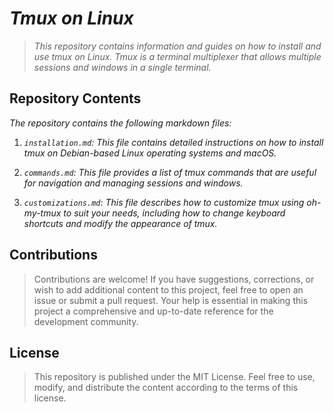 <!-- Autor: Daniel Benjamin Perez Morales -->
<!-- GitHub: https://github.com/DanielPerezMoralesDev13 -->
<!-- Correo electrónico: danielperezdev@proton.me -->
# ***Tmux on Linux***

> *This repository contains information and guides on how to install and use tmux on Linux. Tmux is a terminal multiplexer that allows multiple sessions and windows in a single terminal.*

## **Repository Contents**

*The repository contains the following markdown files:*

1. *`installation.md`: This file contains detailed instructions on how to install tmux on Debian-based Linux operating systems and macOS.*

2. *`commands.md`: This file provides a list of tmux commands that are useful for navigation and managing sessions and windows.*

3. *`customizations.md`: This file describes how to customize tmux using oh-my-tmux to suit your needs, including how to change keyboard shortcuts and modify the appearance of tmux.*

## **Contributions**

> Contributions are welcome! If you have suggestions, corrections, or wish to add additional content to this project, feel free to open an issue or submit a pull request. Your help is essential in making this project a comprehensive and up-to-date reference for the development community.

## **License**

> This repository is published under the MIT License. Feel free to use, modify, and distribute the content according to the terms of this license.
